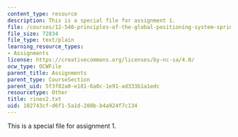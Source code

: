 ```yaml
---
content_type: resource
description: This is a special file for assignment 1.
file: /courses/12-540-principles-of-the-global-positioning-system-spring-2012/102743cfd6f15a1d208bb4a924f7c134_rinex2.txt
file_size: 72834
file_type: text/plain
learning_resource_types:
- Assignments
license: https://creativecommons.org/licenses/by-nc-sa/4.0/
ocw_type: OCWFile
parent_title: Assignments
parent_type: CourseSection
parent_uid: 5f3f82a0-e181-6a0c-1e91-ad333b1a1edc
resourcetype: Other
title: rinex2.txt
uid: 102743cf-d6f1-5a1d-208b-b4a924f7c134
---
```

This is a special file for assignment 1.